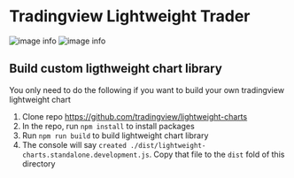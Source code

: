 # Tradingview Lightweight Trader
![image info](./docs/UI1.png)
![image info](./docs/UI4.png)

## Build custom ligthweight chart library
You only need to do the following if you want to build your own tradingview lightweight chart
1. Clone repo https://github.com/tradingview/lightweight-charts
2. In the repo, run `npm install` to install packages
3. Run `npm run build` to build lightweight chart library
4. The console will say `created ./dist/lightweight-charts.standalone.development.js`. Copy that file to the `dist` fold of this directory